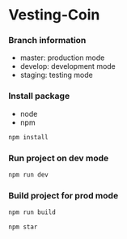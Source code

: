# Vesting-Coin

### Branch information

- master: production mode
- develop: development mode
- staging: testing mode

### Install package

- node
- npm

```sh
npm install
```

### Run project on dev mode

```sh
npm run dev
```

### Build project for prod mode

```sh
npm run build
```

```sh
npm star
```

